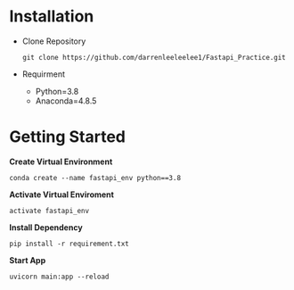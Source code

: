 # Installation
- Clone Repository

  ```git clone https://github.com/darrenleeleelee1/Fastapi_Practice.git ```
- Requirment
  - Python=3.8
  - Anaconda=4.8.5
# Getting Started
**Create Virtual Environment**
  
  ```conda create --name fastapi_env python==3.8```

**Activate Virtual Enviroment**
  
  ```activate fastapi_env```

**Install Dependency**
  
  ```pip install -r requirement.txt ```

**Start App**
  
  ```uvicorn main:app --reload```
